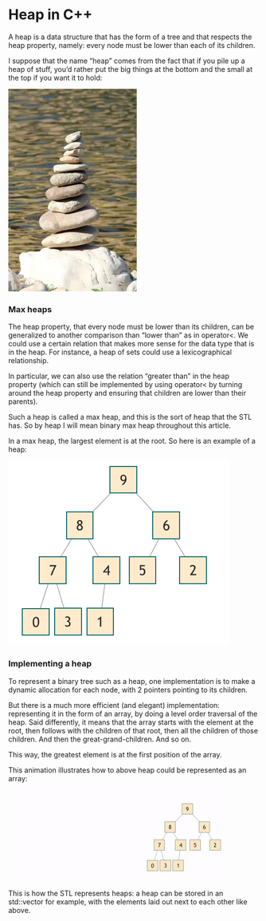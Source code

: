 # Heap in C++

A heap is a data structure that has the form of a tree and that respects the heap property, namely: every node must be lower than each of its children.

I suppose that the name “heap” comes from the fact that if you pile up a heap of stuff, you’d rather put the big things at the bottom and the small at the top if you want it to hold:

![heap metaphor](/assests/heap.png)

### Max heaps

The heap property, that every node must be lower than its children, can be generalized to another comparison than “lower than” as in operator<. We could use a certain relation that makes more sense for the data type that is in the heap. For instance, a heap of sets could use a lexicographical relationship.

In particular, we can also use the relation “greater than” in the heap property (which can still be implemented by using operator< by turning around the heap property and ensuring that children are lower than their parents).

Such a heap is called a max heap, and this is the sort of heap that the STL has. So by heap I will mean binary max heap throughout this article.

In a max heap, the largest element is at the root. So here is an example of a heap:

![heap1](/assests/heap1.png)

### Implementing a heap
To represent a binary tree such as a heap, one implementation is to make a dynamic allocation for each node, with 2 pointers pointing to its children.

But there is a much more efficient (and elegant) implementation: representing it in the form of an array, by doing a level order traversal of the heap. Said differently, it means that the array starts with the element at the root, then follows with the children of that root, then all the children of those children. And then the great-grand-children. And so on.

This way, the greatest element is at the first position of the array.

This animation illustrates how to above heap could be represented as an array:

![heapgif](/assests/heap.gif)

This is how the STL represents heaps: a heap can be stored in an std::vector for example, with the elements laid out next to each other like above.